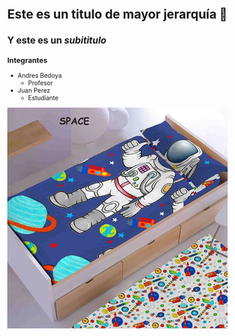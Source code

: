 # Este es un **titulo** de mayor jerarquía :frog:
## Y este es un *subititulo*

### Integrantes

* Andres Bedoya
  * Profesor
* Juan Perez
  * Estudiante

![Imagen astronauta](imagenes/astronauta.jpeg)